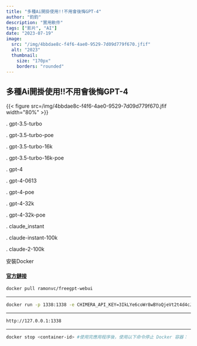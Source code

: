 ```yaml
---
title: "多種Ai開掛使用!!不用會後悔GPT-4"
author: "鈞鈞"
description: "實用軟件"
tags: ["影片", "AI"]
date: "2023-07-19"
image:
  src: "/img/4bbdae8c-f4f6-4ae0-9529-7d09d779f670.jfif"
  alt: "2023"
  thumbnail:
    size: "170px"
    borders: "rounded"
---
```


## 多種Ai開掛使用!!不用會後悔GPT-4
{{< figure src=/img/4bbdae8c-f4f6-4ae0-9529-7d09d779f670.jfif width="80%" >}}


. gpt-3.5-turbo

. gpt-3.5-turbo-poe

. gpt-3.5-turbo-16k

. gpt-3.5-turbo-16k-poe

. gpt-4

. gpt-4-0613

. gpt-4-poe

. gpt-4-32k

. gpt-4-32k-poe
 
. claude_instant

. claude-instant-100k

. claude-2-100k

安裝Docker

#### [官方鏈接](https://www.docker.com/)



```bash
docker pull ramonvc/freegpt-webui
```

---------------------------------------------------------------------------------------------------

```bash
docker run -p 1338:1338 -e CHIMERA_API_KEY=3IkLYe6coWr8wBYoQjeVt2t4d4cJaCyJFKQTxohNysU ramonvc/freegpt-webui-chimera

```

---------------------------------------------------------------------------------------------------

```bash
http://127.0.0.1:1338

```

---------------------------------------------------------------------------------------------------

```bash
docker stop <container-id> #使用完應用程序後，使用以下命令停止 Docker 容器：
```